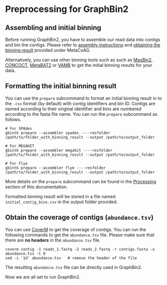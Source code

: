 # Preprocessing for GraphBin2

## Assembling and initial binning

Before running GraphBin2, you have to assemble our read data into contigs and bin the contigs. Please refer to [assembly instructions](https://gbintk.readthedocs.io/en/latest/metacoag_preprocess/) and [obtaining the binning result](https://gbintk.readthedocs.io/en/latest/metacoag_usage/) provided under MetaCoAG.

Alternatively, you can use other binning tools such as such as [MaxBin2](https://sourceforge.net/projects/maxbin2/), [CONCOCT](https://concoct.readthedocs.io/en/latest/), [MetaBAT2](https://bitbucket.org/berkeleylab/metabat) or [VAMB](https://github.com/RasmussenLab/vamb) to get the initial binning results for your data.

## Formatting the initial binning result

You can use the `prepare` subcommand to format an initial binning result in to the `.csv` format (by default) with contig identifiers and bin ID. Contigs are named according to their original identifier and bins are numbered according to the fasta file name. You can run the `prepare` subcommand as follows.

```shell
# For SPAdes
gbintk prepare --assembler spades ----resfolder /path/to/folder_with_binning_result --output /path/to/output_folder

# For MEGAHIT
gbintk prepare --assembler megahit ----resfolder /path/to/folder_with_binning_result --output /path/to/output_folder

# For Flye
gbintk prepare --assembler flye ----resfolder /path/to/folder_with_binning_result --output /path/to/output_folder
```
More details on the `prepare` subcommand can be found in the [Processing](https://gbintk.readthedocs.io/en/latest/prepare/) section of this documentation.

Formatted binning result will be stored in a file named `initial_contig_bins.csv` in the output folder provided.

## Obtain the coverage of contigs (`abundance.tsv`)

You can use [CoverM](https://github.com/wwood/CoverM) to get the coverage of contigs. You can run the following commands to get the `abundance.tsv` file. Please make sure that there are **no headers** in the `abundance.tsv` file.

```shell
coverm contig -1 reads_1.fastq -2 reads_2.fastq -r contigs.fasta -o abundance.tsv -t 8
sed -i '1d' abundance.tsv   # remove the header of the file
```

The resulting `abundance.tsv` file can be directly used in GraphBin2.

Now we are all set to run GraphBin2.